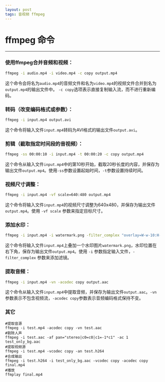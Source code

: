 ```yaml
---
layout: post
tags: 音视频 ffmpeg
---
```


# ffmpeg 命令

---

### 使用ffmpeg合并音频和视频：

```bash
ffmpeg -i audio.mp4 -i video.mp4 -c copy output.mp4
```
这个命令会将名为`audio.mp4`的音频文件和名为`video.mp4`的视频文件合并到名为`output.mp4`的输出文件中。 `-c copy`选项表示直接复制输入流，而不进行重新编码。

### 转码（改变编码格式或参数）：

```bash
ffmpeg -i input.mp4 output.avi
```
这个命令将输入文件`input.mp4`转码为AVI格式的输出文件`output.avi`。

### 剪辑（截取指定时间段的音视频）：

```bash
ffmpeg -ss 00:00:10 -i input.mp4 -t 00:00:20 -c copy output.mp4
```
这个命令从输入文件`input.mp4`中的第10秒开始，截取20秒长度的内容，并保存为输出文件`output.mp4`。使用`-ss`参数设置起始时间，`-t`参数设置持续时间。

### 视频尺寸调整：

```bash
ffmpeg -i input.mp4 -vf scale=640:480 output.mp4
```
这个命令将输入文件`input.mp4`的视频尺寸调整为640x480，并保存为输出文件`output.mp4`。使用 `-vf scale` 参数来指定目标尺寸。

### 添加水印：

```bash
ffmpeg -i input.mp4 -i watermark.png -filter_complex "overlay=W-w-10:H-h-10" output.mp4
```
这个命令将输入文件`input.mp4`上叠加一个水印图片`watermark.png`，水印位置在右下角，保存为输出文件`output.mp4`。使用 `-i` 参数指定输入文件，`-filter_complex` 参数来添加滤镜。

### 提取音频：

```bash
ffmpeg -i input.mp4 -vn -acodec copy output.aac
```
这个命令从输入文件`input.mp4`中提取音频，并保存为输出文件`output.aac`。`-vn`参数表示不包含视频流，`-acodec copy`参数表示音频编码格式保持不变。

### 其它

```
#提取音源
ffmpeg -i test.mp4 -acodec copy -vn test.aac  
#剔除人声 
ffmpeg -i test.aac -af pan="stereo|c0=c0|c1=-1*c1" -ac 1 test_only_bg.aac 
#提取视频源
ffmpeg -i test.mp4 -vcodec copy -an test.h264 
#合成输出
ffmpeg -i test.h264 -i test_only_bg.aac -vcodec copy -acodec copy final.mp4 
#播放
ffmplay final.mp4
```
